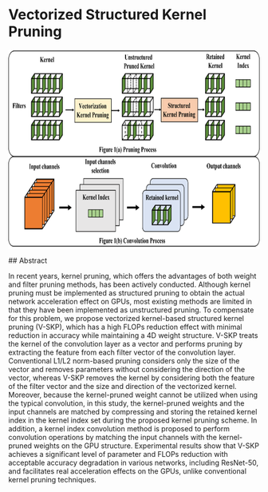 # Vectorized Structured Kernel Pruning

<p align="center">
  <img src="https://github.com/IDSL-SeoulTech/V-SKP/blob/master/figure/fig1_overall_structure.png" align="center" width="776" height="400"/>
</p>
## Abstract

In recent years, kernel pruning, which offers the advantages of both weight and filter pruning
methods, has been actively conducted. Although kernel pruning must be implemented as structured pruning
to obtain the actual network acceleration effect on GPUs, most existing methods are limited in that they
have been implemented as unstructured pruning. To compensate for this problem, we propose vectorized
kernel-based structured kernel pruning (V-SKP), which has a high FLOPs reduction effect with minimal
reduction in accuracy while maintaining a 4D weight structure. V-SKP treats the kernel of the convolution
layer as a vector and performs pruning by extracting the feature from each filter vector of the convolution
layer. Conventional L1/L2 norm-based pruning considers only the size of the vector and removes parameters
without considering the direction of the vector, whereas V-SKP removes the kernel by considering both
the feature of the filter vector and the size and direction of the vectorized kernel. Moreover, because the
kernel-pruned weight cannot be utilized when using the typical convolution, in this study, the kernel-pruned
weights and the input channels are matched by compressing and storing the retained kernel index in the
kernel index set during the proposed kernel pruning scheme. In addition, a kernel index convolution method
is proposed to perform convolution operations by matching the input channels with the kernel-pruned weights
on the GPU structure. Experimental results show that V-SKP achieves a significant level of parameter
and FLOPs reduction with acceptable accuracy degradation in various networks, including ResNet-50, and
facilitates real acceleration effects on the GPUs, unlike conventional kernel pruning techniques.
